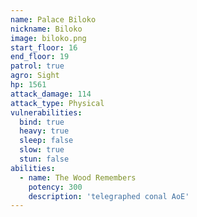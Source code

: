 ```yaml
---
name: Palace Biloko
nickname: Biloko
image: biloko.png
start_floor: 16
end_floor: 19
patrol: true
agro: Sight
hp: 1561
attack_damage: 114
attack_type: Physical
vulnerabilities:
  bind: true
  heavy: true
  sleep: false
  slow: true
  stun: false
abilities:
  - name: The Wood Remembers
    potency: 300
    description: 'telegraphed conal AoE'
---
```

